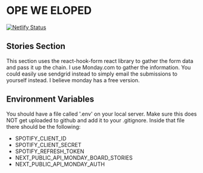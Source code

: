 # OPE WE ELOPED

[![Netlify Status](https://api.netlify.com/api/v1/badges/5166fd42-34fe-4e8f-9b82-4a44d094c142/deploy-status)](https://app.netlify.com/sites/opeweeloped/deploys)

## Stories Section

This section uses the react-hook-form react library to gather the form data and pass it up the chain. I use Monday.com to gather the information. You could easily use sendgrid instead to simply email the submissions to yourself instead. I believe monday has a free version.

## Environment Variables

You should have a file called '.env' on your local server. Make sure this does NOT get uploaded to github and add it to your .gitignore. Inside that file there should be the following:

- SPOTIFY_CLIENT_ID
- SPOTIFY_CLIENT_SECRET
- SPOTIFY_REFRESH_TOKEN
- NEXT_PUBLIC_API_MONDAY_BOARD_STORIES
- NEXT_PUBLIC_API_MONDAY_AUTH
